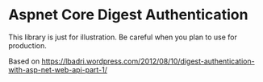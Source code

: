 # Aspnet Core Digest Authentication

This library is just for illustration. Be careful when you plan to use for production.

Based on https://lbadri.wordpress.com/2012/08/10/digest-authentication-with-asp-net-web-api-part-1/
